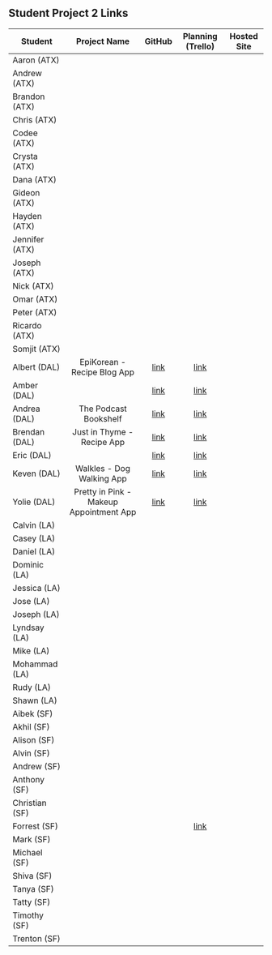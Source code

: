 ## Student Project 2 Links

| Student | Project Name | GitHub | Planning (Trello) | Hosted Site |
|---|:---:|:---:|:---:|:---:|
| Aaron (ATX) |  |  |  |  |
| Andrew (ATX) |  |  |  |  |
| Brandon (ATX) |  |  |  |  |
| Chris (ATX) |  |  |  |  |
| Codee (ATX) |  |  |  |  |
| Crysta (ATX) |  |  |  |  |
| Dana (ATX) |  |  |  |  |
| Gideon (ATX) |  |  |  |  |
| Hayden (ATX) |  |  |  |  |
| Jennifer (ATX) |  |  |  |  |
| Joseph (ATX) |  |  |  |  |
| Nick (ATX) |  |  |  |  |
| Omar (ATX) |  |  |  |  |
| Peter (ATX) |  |  |  |  |
| Ricardo (ATX) |  |  |  |  |
| Somjit (ATX) |  |  |  |  |
| Albert (DAL) | EpiKorean - Recipe Blog App | [link](https://github.com/chung972/SEI-Project-2)|[link](https://trello.com/b/pKq6iQ24/sei-project-2)  |  |
| Amber (DAL) |  | [link](https://github.com/BedfordA/Project-Two/blob/master/README.md) | [link](https://trello.com/b/GJBYTD1Q) |  |
| Andrea (DAL) | The Podcast Bookshelf | [link](https://github.com/aflores94/GA-Project-Two) | [link](https://trello.com/b/lCjACVI0/my-project-two) |  |
| Brendan (DAL) | Just in Thyme - Recipe App | [link](https://github.com/flubbid/Project_2) | [link](https://trello.com/b/Haa3Zo8C)|  |
| Eric (DAL) |  | [link](https://github.com/code-v1/Web-Sign-in-app.git) | [link](https://trello.com/b/Tg3erteK/my-project-two) |  |
| Keven (DAL) | Walkles - Dog Walking App | [link](https://github.com/Kmolina009/Project-Two) | [link](https://trello.com/b/LlyTu1Li/project-two) |  |
| Yolie (DAL) | Pretty in Pink - Makeup Appointment App | [link](https://github.com/yolieloveless/projectTwo) | [link](https://trello.com/b/vAx6l2fK/ga-project-2) |  |
| Calvin (LA) |  |  |  |  |
| Casey (LA) |  |  |  |  |
| Daniel (LA) |  |  |  |  |
| Dominic (LA) |  |  |  |  |
| Jessica (LA) |  |  |  |  |
| Jose (LA) |  |  |  |  |
| Joseph (LA) |  |  |  |  |
| Lyndsay (LA) |  |  |  |  |
| Mike (LA) |  |  |  |  |
| Mohammad (LA) |  |  |  |  |
| Rudy (LA) |  |  |  |  |
| Shawn (LA) |  |  |  |  |
| Aibek (SF) |  |  |  |  |
| Akhil (SF) |  |  |  |  |
| Alison (SF) |  |  |  |  |
| Alvin (SF) |  |  |  |  |
| Andrew (SF) |  |  |  |  |
| Anthony (SF) |  |  |  |  |
| Christian (SF) |  |  |  |  |
| Forrest (SF) |  |  | [link](https://trello.com/b/MZnGURHV/sei-project-2) |  |
| Mark (SF) |  |  |  |  |
| Michael (SF) |  |  |  |  |
| Shiva (SF) |  |  |  |  |
| Tanya (SF) |  |  |  |  |
| Tatty (SF) |  |  |  |  |
| Timothy (SF) |  |  |  |  |
| Trenton (SF) |  |  |  |  |
